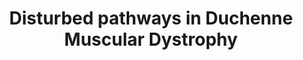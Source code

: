 ---
annotations:
- id: DOID:0080000
  type: Disease Ontology
  value: muscular disease
- id: PW:0001169
  parent: regulatory pathway
  type: Pathway Ontology
  value: altered calcium/calcium-mediated signaling pathway
- id: PW:0000013
  parent: disease pathway
  type: Pathway Ontology
  value: disease pathway
- id: PW:0002340
  parent: disease pathway
  type: Pathway Ontology
  value: muscular disease pathway
- id: DOID:11723
  parent: genetic disease
  type: Disease Ontology
  value: Duchenne muscular dystrophy
authors:
- Pauladewenter
- Ash iyer
- Egonw
- AlexanderPico
- Khanspers
- Larsgw
communities:
- Diseases
- RareDiseases
description: Disturbed pathways in DMD
last-edited: 2023-11-09
organisms:
- Homo sapiens
redirect_from:
- /index.php/Pathway:WP5356
- /instance/WP5356
- /instance/WP5356_r127623
revision: r127623
schema-jsonld:
- '@context': https://schema.org/
  '@id': https://wikipathways.github.io/pathways/WP5356.html
  '@type': Dataset
  creator:
    '@type': Organization
    name: WikiPathways
  description: Disturbed pathways in DMD
  keywords:
  - ADT2
  - AGTR1
  - AMPK1
  - AMPK2
  - ATP
  - Ang 2
  - CA2D1
  - CAC1F
  - CAC1S
  - CACB1
  - CACB2
  - CASQ 1
  - CCG1
  - CTGF
  - Ca2+
  - CaMK2
  - Calpain-3
  - Calstabin-1
  - Caspase 9
  - Cl-
  - Collagen
  - CyP-D
  - DMD
  - DMD (+mutations)
  - DMD(+mutation)
  - Dystrobrevin alpha
  - Dystroglycan 1
  - Dystrophin
  - Dystrophin deficiency
  - FGA
  - FGB
  - FGG
  - Fibronectin
  - GL1
  - GRP75
  - Glycoproteins
  - H2O2
  - HOCl
  - IL-10
  - IL-1B
  - IL-1α
  - IL-6
  - IP3R1
  - IP3R2
  - IP3R3
  - IκBα
  - L-Arginie
  - Lactate
  - MCU
  - MCUb
  - MMP2
  - MMP9
  - MPO
  - NE
  - NFkB
  - 'NO'
  - NOX2
  - NOX4
  - Na+
  - OPN
  - Orai1
  - PLAU
  - Phospholipase A2
  - Platelet-activating factor
  - Proteoglycans
  - ROS
  - RYR1
  - SCX
  - SERCA1
  - SERPINE1
  - SMAD2
  - SMAD3
  - SMAD4
  - SOCE
  - STIM1
  - Sarcolipin
  - Sarcospan
  - Sig-1R
  - Syntrophin beta-1
  - TGF-B1
  - TGF-β
  - TGFBR1
  - TGFBR2
  - TNF-a
  - TNF-α
  - TOM
  - TRPC1
  - TRPC3
  - TRPC6
  - Triadin
  - Troponin
  - VDAC1
  - '[Ca2+]mito'
  - alpha sarcoglycan
  - iNOS
  license: CC0
  name: Disturbed pathways in Duchenne Muscular Dystrophy
seo: CreativeWork
title: Disturbed pathways in Duchenne Muscular Dystrophy
wpid: WP5356
---